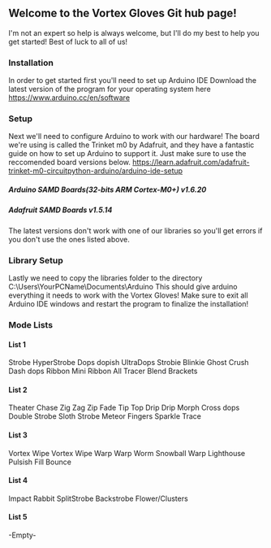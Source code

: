 ## Welcome to the Vortex Gloves Git hub page! 
I'm not an expert so help is always welcome, but I'll do my best to help you get started! Best of luck to all of us!

### Installation
In order to get started first you'll need to set up Arduino IDE
Download the latest version of the program for your operating system here
https://www.arduino.cc/en/software 

### Setup 
Next we'll need to configure Arduino to work with our hardware!
The board we're using is called the Trinket m0 by Adafruit, and they have a fantastic guide on how to set up Arduino to support it. Just make sure to use the reccomended board versions below.
https://learn.adafruit.com/adafruit-trinket-m0-circuitpython-arduino/arduino-ide-setup
##### Arduino SAMD Boards(32-bits ARM Cortex-M0+) v1.6.20
##### Adafruit SAMD Boards v1.5.14
The latest versions don't work with one of our libraries so you'll get errors if you don't use the ones listed above. 

### Library Setup
Lastly we need to copy the libraries folder to the directory C:\Users\YourPCName\Documents\Arduino
This should give arduino everything it needs to work with the Vortex Gloves!
Make sure to exit all Arduino IDE windows and restart the program to finalize the installation!

### Mode Lists
#### List 1
Strobe
HyperStrobe
Dops
dopish
UltraDops
Strobie
Blinkie
Ghost Crush
Dash dops
Ribbon
Mini Ribbon
All Tracer
Blend
Brackets

#### List 2
Theater Chase
Zig Zag
Zip Fade
Tip Top
Drip
Drip Morph
Cross dops
Double Strobe
Sloth Strobe
Meteor Fingers
Sparkle Trace

#### List 3
Vortex Wipe
Vortex Wipe
Warp
Warp Worm
Snowball Warp
Lighthouse
Pulsish
Fill
Bounce

#### List 4
Impact
Rabbit
SplitStrobe
Backstrobe
Flower/Clusters

#### List 5
-Empty-
